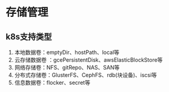 # 存储管理

## **k8s支持类型**

1. 本地数据卷：emptyDir、hostPath、local等
2. 云存储数据卷 ：gcePersistentDisk、awsElasticBlockStore等
3. 网络存储卷：NFS、gitRepo、NAS、SAN等
4. 分布式存储卷：GlusterFS、CephFS、rdb(块设备)、iscsi等
5. 信息数据卷：flocker、secret等
